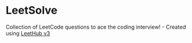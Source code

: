 # LeetSolve
Collection of LeetCode questions to ace the coding interview! - Created using [LeetHub v3](https://github.com/raphaelheinz/LeetHub-3.0)
